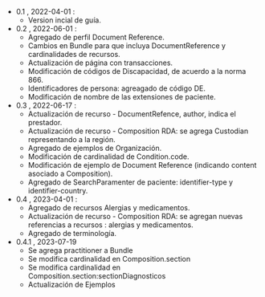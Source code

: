 - 0.1 , 2022-04-01 : 
  - Version incial de guía.
- 0.2 , 2022-06-01 : 
  - Agregado de perfil Document Reference.
  - Cambios en Bundle para que incluya DocumentReference y cardinalidades de recursos.
  - Actualización de página con transacciones.
  - Modificación de códigos de Discapacidad, de acuerdo a la norma 866.
  - Identificadores de persona: agreagado de código DE.
  - Modificación de nombre de las extensiones de paciente.
- 0.3 , 2022-06-17 :
  - Actualización de recurso - DocumentRefence, author, indica el prestador.
  - Actualización de recurso - Composition RDA: se agrega Custodian representando a la región.
  - Agregado de ejemplos de Organización.
  - Modificación de cardinalidad de Condition.code.
  - Modificación de ejemplo de Document Reference (indicando content asociado a Composition).
  - Agregado de SearchParamenter de paciente: identifier-type y identifier-country.
- 0.4 , 2023-04-01 :
  - Agregado de recursos Alergias y medicamentos.
  - Actualización de recurso - Composition RDA: se agregan nuevas referencias a recursos : alergias y medicamentos.
  - Agregado de terminología.
- 0.4.1 , 2023-07-19
  - Se agrega practitioner a Bundle
  - Se modifica cardinalidad en Composition.section
  - Se modifica cardinalidad en Composition.section:sectionDiagnosticos
  - Actualización de Ejemplos